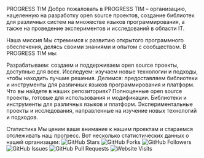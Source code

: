 PROGRESS TIM
Добро пожаловать в PROGRESS TIM – организацию, нацеленную на разработку open source проектов, создание библиотек для различных систем на множестве языков программирования, а также на проведение экспериментов и исследований в области IT.

Наша миссия
Мы стремимся к развитию открытого программного обеспечения, делясь своими знаниями и опытом с сообществом. В PROGRESS TIM мы:

Разрабатываем: создаем и поддерживаем open source проекты, доступные для всех.
Исследуем: изучаем новые технологии и подходы, чтобы находить лучшие решения.
Делимся: предоставляем библиотеки и инструменты для различных языков программирования и платформ.
Что вы найдете в наших репозиториях?
Полноценные open source проекты, готовые для использования и модификации.
Библиотеки и инструменты для различных языков и платформ.
Экспериментальные проекты и исследования, направленные на изучение новых технологий и подходов.

Статистика
Мы ценим ваше внимание к нашим проектам и стараемся отслеживать наш прогресс. Вот несколько статистических данных о нашей организации:
![GitHub Stars](https://img.shields.io/github/stars/PROGRESS-TIM?style=social)
![GitHub Forks](https://img.shields.io/github/forks/PROGRESS-TIM?style=social)
![GitHub Followers](https://img.shields.io/github/followers/PROGRESS-TIM?style=social)
![GitHub Issues](https://img.shields.io/github/issues/PROGRESS-TIM/REPO-NAME)
![GitHub Pull Requests](https://img.shields.io/github/issues-pr/PROGRESS-TIM/REPO-NAME)
![Website Visits](https://visitor-badge.glitch.me/badge?page_id=PROGRESS-TIM.PROGRESS-TIM)